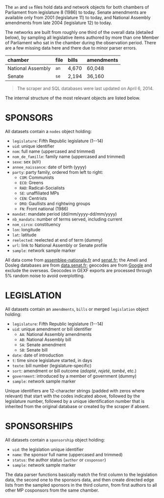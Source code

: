 
The `an` and `se` files hold data and network objects for both chambers of Parliament from legislature 8 (1986) to today. Senate amendments are available only from 2001 (legislature 11) to today, and National Assembly amendments from late 2004 (legislature 12) to today.

The networks are built from roughly one third of the overall data (detailed below), by sampling all legislative items authored by more than one Member of Parliament who sat in the chamber during the observation period. There are a few missing data here and there due to minor parser errors.

| chamber           | file | bills | amendments |
|:------------------|:-----|:------|:-----------|
| National Assembly | `an` | 4,670 | 60,048     |
| Senate            | `se` | 2,194 | 36,160     |

> The scraper and SQL databases were last updated on April 6, 2014.

The internal structure of the most relevant objects are listed below.

# SPONSORS

All datasets contain a `nodes` object holding:

* `legislature`: Fifth Republic legislature (1--14)
* `uid`: unique identifier
* `nom`: full name (uppercased and trimmed)
* `nom_de_famille`: family name (uppercased and trimmed)
* `sexe`: sex (`H`/`F`)
* `annee_naissance`: date of birth (yyyy)
* `party`: party family, ordered from left to right:
	* `COM`: Communists
	* `ECO`: Greens
	* `RAD`: Radical-Socialists
	* `SE`: unaffiliated MPs
	* `CEN`: Centrists
	* `DRO`: Gaullists and rightwing groups
	* `FN`: Front national (1986)
* `mandat`: mandate period (dd/mm/yyyy-dd/mm/yyyy)
* `nb_mandats`: number of terms served, including current
* `nom_circo`: constituency
* `lon`: longitude
* `lat`: latitude
* `reelected`: reelected at end of term (dummy)
* `url`: link to National Assembly or Senate profile
* `sample`: network sample marker

All data come from [assemblee-nationale.fr](http://www.assemblee-nationale.fr/) and [senat.fr](http://www.senat.fr/); the Ameli and Dosleg databases are from [data.senat.fr](http://data.senat.fr/); geocodes are from [Google](https://developers.google.com/maps/terms) and exclude the overseas. Geocodes in GEXF exports are processed through 5% random noise to avoid overplotting.

# LEGISLATION

All datasets contain an `amendments`, `bills` or merged `legislation` object holding:

* `legislature`: Fifth Republic legislature (1--14)
* `uid`: unique amendment or bill identifier
	* `AA`: National Assembly amendments
	* `AB`: National Assembly bill
	* `SA`: Senate amendment
	* `SB`: Senate bill
* `date`: date of introduction
* `t`: time since legislature started, in days
* `texte`: bill number (legislature-specific)
* `sort`: amendment or bill outcome (_adopté_, _rejeté_, _tombé_, etc.)
* `government`: introduced by a member of government (dummy)
* `sample`: network sample marker

Unique identifiers are 12-character strings (padded with zeros where relevant) that start with the codes indicated above, followed by the legislature number, followed by a unique identification number that is inherited from the original database or created by the scraper if absent.

# SPONSORSHIPS

All datasets contain a `sponsorship` object holding:

* `uid`: the legislation unique identifier
* `name`: the sponsor full name (uppercased and trimmed)
* `status`: the author status (`author` or `cosponsor`)
* `sample`: network sample marker

The data parser functions basically match the first column to the legislation data, the second one to the sponsors data, and then create directed edge lists from the sampled sponsors in the third column, from first authors to all other MP cosponsors from the same chamber.
